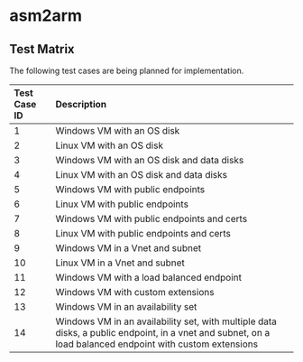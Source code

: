 # asm2arm

Test Matrix
--------

The following test cases are being planned for implementation.

| Test Case ID | Description |
|:---|:---|
| 1	| Windows VM with an OS disk |
| 2	| Linux VM with an OS disk |
| 3	| Windows VM with an OS disk and data disks	|
| 4	| Linux VM with an OS disk and data disks |
| 5 | Windows VM with public endpoints |
| 6 | Linux VM with public endpoints |
| 7 | Windows VM with public endpoints and certs |
| 8 | Linux VM with public endpoints and certs |
| 9 | Windows VM in a Vnet and subnet |
| 10 | Linux VM in a Vnet and subnet |
| 11 | Windows VM with a load balanced endpoint |
| 12 | Windows VM with custom extensions |
| 13 | Windows VM in an availability set |
| 14 | Windows VM in an availability set, with multiple data disks, a public endpoint, in a vnet and subnet, on a load balanced endpoint with custom extensions |
